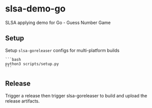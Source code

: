 # slsa-demo-go

SLSA applying demo for Go - Guess Number Game

## Setup

Setup `slsa-goreleaser` configs for multi-platform builds

    ```bash
    python3 scripts/setup.py
    ```

## Release

Trigger a release then trigger slsa-goreleaser to build and upload the release artifacts.
